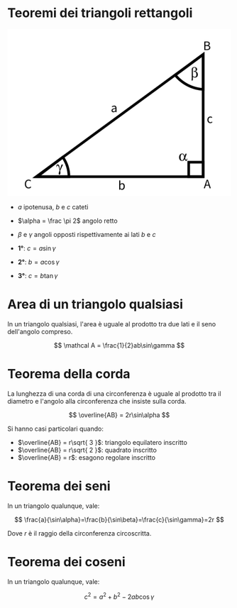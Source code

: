 # Teoremi dei triangoli rettangoli

![](../assets/imgs/tri_ret.png)
- $a$ ipotenusa, $b$ e $c$ cateti
- $\alpha = \frac \pi 2$ angolo retto
- $\beta$ e $\gamma$ angoli opposti rispettivamente ai lati $b$ e $c$

- **1°**: $c=a\sin \gamma$
- **2°**: $b=a\cos \gamma$
- **3°**: $c=b \tan \gamma$

# Area di un triangolo qualsiasi
In un triangolo qualsiasi, l'area è uguale al prodotto tra due lati e il seno dell'angolo compreso.

$$
\mathcal A = \frac{1}{2}ab\sin\gamma
$$

# Teorema della corda
La lunghezza di una corda di una circonferenza è uguale al prodotto tra il diametro e l'angolo alla circonferenza che insiste sulla corda.

$$
\overline{AB} = 2r\sin\alpha
$$

Si hanno casi particolari quando:
- $\overline{AB} = r\sqrt{ 3 }$: triangolo equilatero inscritto
- $\overline{AB} = r\sqrt{ 2 }$: quadrato inscritto
- $\overline{AB} = r$: esagono regolare inscritto
# Teorema dei seni
In un triangolo qualunque, vale:

$$
\frac{a}{\sin\alpha}=\frac{b}{\sin\beta}=\frac{c}{\sin\gamma}=2r
$$

Dove $r$ è il raggio della circonferenza circoscritta.

# Teorema dei coseni
In un triangolo qualunque, vale:

$$
c^2=a^2+b^2-2ab\cos \gamma
$$

